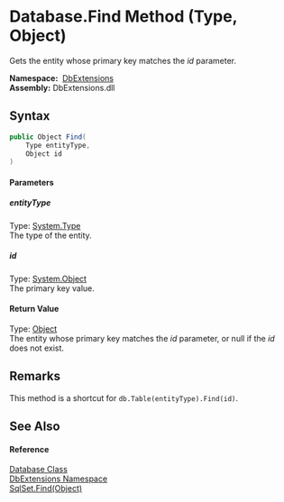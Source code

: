 Database.Find Method (Type, Object)
===================================
Gets the entity whose primary key matches the *id* parameter.

  **Namespace:**  [DbExtensions][1]  
  **Assembly:** DbExtensions.dll

Syntax
------

```csharp
public Object Find(
	Type entityType,
	Object id
)
```

#### Parameters

##### *entityType*
Type: [System.Type][2]  
The type of the entity.

##### *id*
Type: [System.Object][3]  
The primary key value.

#### Return Value
Type: [Object][3]  
 The entity whose primary key matches the *id* parameter, or null if the *id* does not exist. 

Remarks
-------
This method is a shortcut for `db.Table(entityType).Find(id)`.

See Also
--------

#### Reference
[Database Class][4]  
[DbExtensions Namespace][1]  
[SqlSet.Find(Object)][5]  

[1]: ../README.md
[2]: https://docs.microsoft.com/dotnet/api/system.type
[3]: https://docs.microsoft.com/dotnet/api/system.object
[4]: README.md
[5]: ../SqlSet/Find.md